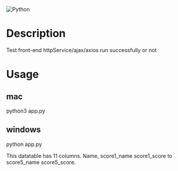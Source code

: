 ![Python](https://img.shields.io/badge/python-3670A0?style=for-the-badge&logo=python&logoColor=ffdd54)

# Description
Test front-end httpService/ajax/axios run successfully or not

# Usage
## mac
python3 app.py

## windows
python app.py


This datatable has 11 columns. Name, score1_name score1_score to score5_name score5_score.
